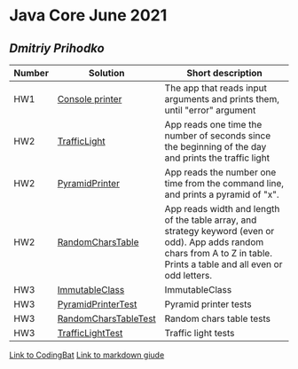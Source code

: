 # Java Core June 2021

## *Dmitriy Prihodko*

| Number | Solution  | Short description
| --- | --- | --- |
| HW1 | [Console printer](https://github.com/NikolaevArtem/Java_Core_June_2021/blob/feature/DmitriyPrihodko/src/main/java/homework_1) | The app that reads input arguments and prints them, until "error" argument |
| HW2 | [TrafficLight](https://github.com/NikolaevArtem/Java_Core_June_2021/tree/feature/DmitriyPrihodko/src/main/java/homework_2/Traffic_Light) | App reads one time the number of seconds since the beginning of the day and prints the traffic light|
| HW2 | [PyramidPrinter](https://github.com/NikolaevArtem/Java_Core_June_2021/tree/feature/DmitriyPrihodko/src/main/java/homework_2/Pyramid_Printer) | App reads the number one time from the command line, and prints a pyramid of "x". |
| HW2 | [RandomCharsTable](https://github.com/NikolaevArtem/Java_Core_June_2021/tree/feature/DmitriyPrihodko/src/main/java/homework_2/Random_Chars_Table) | App reads width and length of the table array, and strategy keyword (even or odd). App adds random chars from A to Z in table. Prints a table and all even or odd letters.  |
| HW3 | [ImmutableClass](https://github.com/NikolaevArtem/Java_Core_June_2021/tree/feature/DmitriyPrihodko/src/main/java/homework_3) | ImmutableClass |
| HW3 | [PyramidPrinterTest](https://github.com/NikolaevArtem/Java_Core_June_2021/tree/feature/DmitriyPrihodko/src/test/java/homework_2/pyramid_printer) | Pyramid printer tests |
| HW3 | [RandomCharsTableTest](https://github.com/NikolaevArtem/Java_Core_June_2021/tree/feature/DmitriyPrihodko/src/test/java/homework_2/random_chars_table) | Random chars table tests |
| HW3 | [TrafficLightTest](https://github.com/NikolaevArtem/Java_Core_June_2021/tree/feature/DmitriyPrihodko/src/test/java/homework_2/traffic_light) | Traffic light tests|


[Link to CodingBat](https://codingbat.com/done?user=bomba_25@mail.ru&tag=8601275236)
[Link to markdown giude](https://github.com/adam-p/markdown-here/wiki/Markdown-Cheatsheet)
